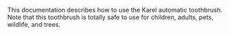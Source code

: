 This documentation describes how to use the Karel automatic toothbrush.
Note that this toothbrush is totally safe to use for children, adults, pets, wildlife, and trees.
